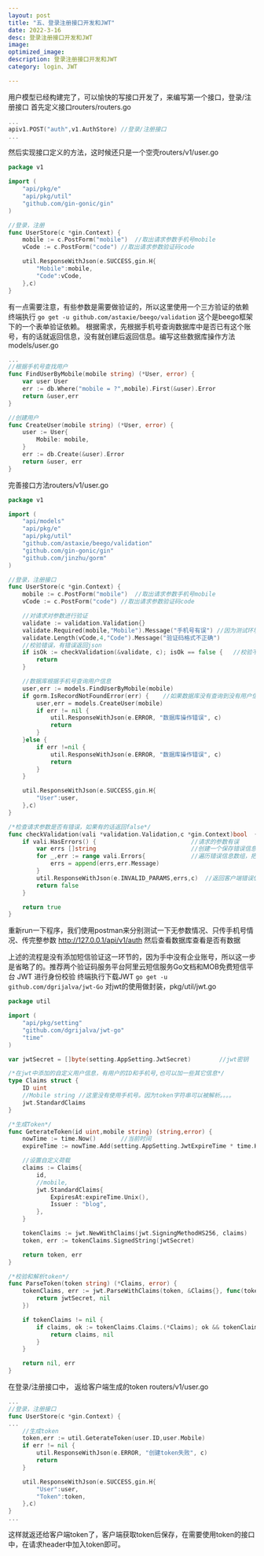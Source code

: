 ```yaml
---
layout: post
title: "五、登录注册接口开发和JWT"
date: 2022-3-16
desc: 登录注册接口开发和JWT
image: 
optimized_image: 
description: 登录注册接口开发和JWT
category: login、JWT

---
```



用户模型已经构建完了，可以愉快的写接口开发了，来编写第一个接口，登录/注册接口
首先定义接口routers/routers.go
```go
...
apiv1.POST("auth",v1.AuthStore) //登录/注册接口
...
```
然后实现接口定义的方法，这时候还只是一个空壳routers/v1/user.go
```go
package v1

import (
    "api/pkg/e"
    "api/pkg/util"
    "github.com/gin-gonic/gin"
)

//登录，注册
func UserStore(c *gin.Context) {
    mobile := c.PostForm("mobile")  //取出请求参数手机号mobile
    vCode := c.PostForm("code") //取出请求参数验证码code

    util.ResponseWithJson(e.SUCCESS,gin.H{
        "Mobile":mobile,
        "Code":vCode,
    },c)
}
```
有一点需要注意，有些参数是需要做验证的，所以这里使用一个三方验证的依赖 终端执行
`go get -u github.com/astaxie/beego/validation`
这个是beego框架下的一个表单验证依赖。
根据需求，先根据手机号查询数据库中是否已有这个账号，有的话就返回信息，没有就创建后返回信息。编写这些数据库操作方法models/user.go
```go
...
//根据手机号查找用户
func FindUserByMobile(mobile string) (*User, error) {
    var user User
    err := db.Where("mobile = ?",mobile).First(&user).Error
    return &user,err
}

//创建用户
func CreateUser(mobile string) (*User, error) {
    user := User{
        Mobile: mobile,
    }
    err := db.Create(&user).Error
    return &user, err
}
```
完善接口方法routers/v1/user.go
```go
package v1

import (
    "api/models"
    "api/pkg/e"
    "api/pkg/util"
    "github.com/astaxie/beego/validation"
    "github.com/gin-gonic/gin"
    "github.com/jinzhu/gorm"
)

//登录，注册接口
func UserStore(c *gin.Context) {
    mobile := c.PostForm("mobile")  //取出请求参数手机号mobile
    vCode := c.PostForm("code") //取出请求参数验证码code

    //对请求对参数进行验证
    validate := validation.Validation{}
    validate.Required(mobile,"Mobile").Message("手机号有误") //因为测试环境，所以使用了Required方法，正式下使用Mobile方法，做手机号校验。
    validate.Length(vCode,4,"Code").Message("验证码格式不正确")
    //校验错误，有错误返回json
    if isOk := checkValidation(&validate, c); isOk == false {   //校验不通过
        return
    }

    //数据库根据手机号查询用户信息
    user,err := models.FindUserByMobile(mobile)
    if gorm.IsRecordNotFoundError(err) {    //如果数据库没有查询到没有用户信息,代表要注册，新创建用户信息
        user,err = models.CreateUser(mobile)
        if err != nil {
            util.ResponseWithJson(e.ERROR, "数据库操作错误", c)
            return
        }
    }else {
        if err !=nil {
            util.ResponseWithJson(e.ERROR, "数据库操作错误", c)
            return
        }
    }

    util.ResponseWithJson(e.SUCCESS,gin.H{
        "User":user,
    },c)
}

/*检查请求参数是否有错误，如果有的话返回false*/
func checkValidation(vali *validation.Validation,c *gin.Context)bool  {
    if vali.HasErrors() {                           //请求的参数有误
        var errs []string                           //创建一个保存错误信息的数组
        for _,err := range vali.Errors{             //遍历错误信息数组，把错误信息添加到数组当中
            errs = append(errs,err.Message)
        }
        util.ResponseWithJson(e.INVALID_PARAMS,errs,c)  //返回客户端错误信息
        return false
    }

    return true
}
```
重新run一下程序，我们使用postman来分别测试一下无参数情况、只传手机号情况、传完整参数
http://127.0.0.1/api/v1/auth
然后查看数据库查看是否有数据

上述的流程是没有添加短信验证这一环节的，因为手中没有企业账号，所以这一步是省略了的。推荐两个验证码服务平台阿里云短信服务Go文档和MOB免费短信平台
JWT 进行身份校验
终端执行下载JWT
`go get -u github.com/dgrijalva/jwt-Go`
对jwt的使用做封装，pkg/util/jwt.go
```go
package util

import (
    "api/pkg/setting"
    "github.com/dgrijalva/jwt-go"
    "time"
)

var jwtSecret = []byte(setting.AppSetting.JwtSecret)        //jwt密钥

/*在jwt中添加的自定义用户信息，有用户的ID和手机号,也可以加一些其它信息*/
type Claims struct {
    ID uint
    //Mobile string //这里没有使用手机号。因为token字符串可以被解析。。。。
    jwt.StandardClaims
}

/*生成Token*/
func GeterateToken(id uint,mobile string) (string,error) {
    nowTime := time.Now()       //当前时间
    expireTime := nowTime.Add(setting.AppSetting.JwtExpireTime * time.Hour) //过期时间，为了测试这里是3小时后过期

    //设置自定义荷载
    claims := Claims{
        id,
        //mobile,
        jwt.StandardClaims{
            ExpiresAt:expireTime.Unix(),
            Issuer : "blog",
        },
    }

    tokenClaims := jwt.NewWithClaims(jwt.SigningMethodHS256, claims)
    token, err := tokenClaims.SignedString(jwtSecret)                       //该方法内部生成签名字符串，再用于获取完整、已签名的token

    return token, err
}

/*校验和解析token*/
func ParseToken(token string) (*Claims, error) {
    tokenClaims, err := jwt.ParseWithClaims(token, &Claims{}, func(token *jwt.Token) (interface{}, error) {
        return jwtSecret, nil
    })

    if tokenClaims != nil {
        if claims, ok := tokenClaims.Claims.(*Claims); ok && tokenClaims.Valid {
            return claims, nil
        }
    }

    return nil, err
}
```
在登录/注册接口中， 返给客户端生成的token routers/v1/user.go
```go
...
//登录，注册接口
func UserStore(c *gin.Context) {
...
    //生成token
    token,err := util.GeterateToken(user.ID,user.Mobile)
    if err != nil {
        util.ResponseWithJson(e.ERROR, "创建token失败", c)
        return
    }

    util.ResponseWithJson(e.SUCCESS,gin.H{
        "User":user,
        "Token":token,
    },c)
}
...
```
这样就返还给客户端token了，客户端获取token后保存，在需要使用token的接口中，在请求header中加入token即可。

